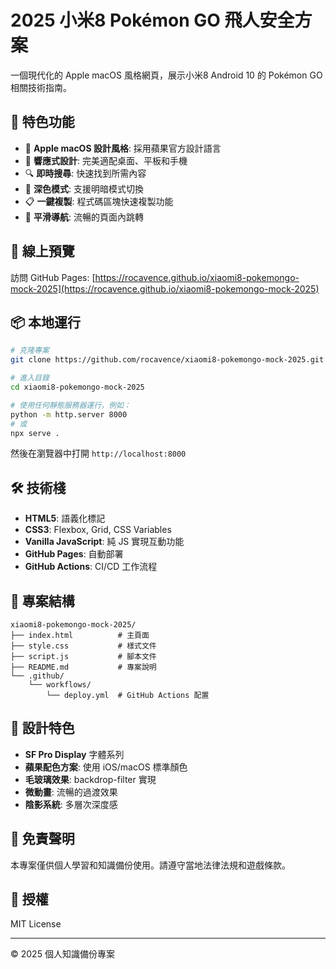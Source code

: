 # 2025 小米8 Pokémon GO 飛人安全方案

一個現代化的 Apple macOS 風格網頁，展示小米8 Android 10 的 Pokémon GO 相關技術指南。

## 🌟 特色功能

- 🍎 **Apple macOS 設計風格**: 採用蘋果官方設計語言
- 📱 **響應式設計**: 完美適配桌面、平板和手機
- 🔍 **即時搜尋**: 快速找到所需內容
- 🌙 **深色模式**: 支援明暗模式切換
- 📋 **一鍵複製**: 程式碼區塊快速複製功能
- 🔗 **平滑導航**: 流暢的頁面內跳轉

## 🚀 線上預覽

訪問 GitHub Pages: [https://rocavence.github.io/xiaomi8-pokemongo-mock-2025](https://rocavence.github.io/xiaomi8-pokemongo-mock-2025)

## 📦 本地運行

```bash
# 克隆專案
git clone https://github.com/rocavence/xiaomi8-pokemongo-mock-2025.git

# 進入目錄
cd xiaomi8-pokemongo-mock-2025

# 使用任何靜態服務器運行，例如：
python -m http.server 8000
# 或
npx serve .
```

然後在瀏覽器中打開 `http://localhost:8000`

## 🛠 技術棧

- **HTML5**: 語義化標記
- **CSS3**: Flexbox, Grid, CSS Variables
- **Vanilla JavaScript**: 純 JS 實現互動功能
- **GitHub Pages**: 自動部署
- **GitHub Actions**: CI/CD 工作流程

## 📁 專案結構

```
xiaomi8-pokemongo-mock-2025/
├── index.html          # 主頁面
├── style.css           # 樣式文件
├── script.js           # 腳本文件
├── README.md           # 專案說明
└── .github/
    └── workflows/
        └── deploy.yml  # GitHub Actions 配置
```

## 🎨 設計特色

- **SF Pro Display** 字體系列
- **蘋果配色方案**: 使用 iOS/macOS 標準顏色
- **毛玻璃效果**: backdrop-filter 實現
- **微動畫**: 流暢的過渡效果
- **陰影系統**: 多層次深度感

## 📝 免責聲明

本專案僅供個人學習和知識備份使用。請遵守當地法律法規和遊戲條款。

## 📄 授權

MIT License

---

© 2025 個人知識備份專案